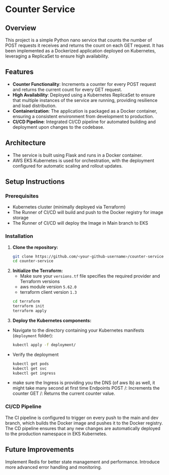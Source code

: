 # Counter Service

## Overview

This project is a simple Python nano service that counts the number of POST requests it receives and returns the count on each GET request. 
It has been implemented as a Dockerized application deployed on Kubernetes, leveraging a ReplicaSet to ensure high availability.

## Features

- **Counter Functionality**: Increments a counter for every POST request and returns the current count for every GET request.
- **High Availability**: Deployed using a Kubernetes ReplicaSet to ensure that multiple instances of the service are running, providing resilience and load distribution.
- **Containerization**: The application is packaged as a Docker container, ensuring a consistent environment from development to production.
- **CI/CD Pipeline**: Integrated CI/CD pipeline for automated building and deployment upon changes to the codebase.

## Architecture

- The service is built using Flask and runs in a Docker container.
- AWS EKS Kubernetes is used for orchestration, with the deployment configured for automatic scaling and rollout updates.

## Setup Instructions

### Prerequisites

- Kubernetes cluster (minimally deployed via Terraform)
- The Runner of CI/CD will build and push to the Docker registry for image storage
- The Runner of CI/CD will deploy the Image in Main branch to EKS


### Installation

1. **Clone the repository:**
   ```bash
   git clone https://github.com/<your-github-username>/counter-service.git
   cd counter-service
   
2. **Initialize the Terraform:**
   - Make sure your `versions.tf` file specifies the required provider and Terraform versions
   - aws module version `5.62.0`
   - terraform client version `1.3`
    ```bash
    cd terraform
    terraform init
    terraform apply
3. **Deploy the Kubernetes components:**
  - Navigate to the directory containing your Kubernetes manifests (`deployment` folder):
    ```bash
    kubectl apply -f deployment/
  - Verify the deployment
    ```bash
    kubectl get pods
    kubectl get svc
    kubectl get ingress
  - make sure the Ingress is providing you the DNS (of aws lb) as well, it might take many second at first time
  Endpoints
    POST /: Increments the counter
    GET /: Returns the current counter value.
    
### CI/CD Pipeline
The CI pipeline is configured to trigger on every push to the main and dev branch, which builds the Docker image and pushes it to the Docker registry.
The CD pipeline ensures that any new changes are automatically deployed to the production namespace in EKS Kubernetes.

## Future Improvements
Implement Redis for better state management and performance.
Introduce more advanced error handling and monitoring.
